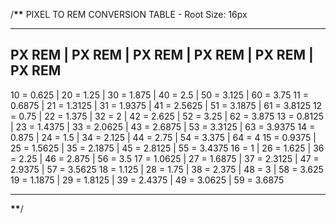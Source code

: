 /********************************************\*\*********************************************
PIXEL TO REM CONVERSION TABLE - Root Size: 16px

---

## PX REM | PX REM | PX REM | PX REM | PX REM | PX REM

10 = 0.625 | 20 = 1.25 | 30 = 1.875 | 40 = 2.5 | 50 = 3.125 | 60 = 3.75
11 = 0.6875 | 21 = 1.3125 | 31 = 1.9375 | 41 = 2.5625 | 51 = 3.1875 | 61 = 3.8125
12 = 0.75 | 22 = 1.375 | 32 = 2 | 42 = 2.625 | 52 = 3.25 | 62 = 3.875
13 = 0.8125 | 23 = 1.4375 | 33 = 2.0625 | 43 = 2.6875 | 53 = 3.3125 | 63 = 3.9375
14 = 0.875 | 24 = 1.5 | 34 = 2.125 | 44 = 2.75 | 54 = 3.375 | 64 = 4
15 = 0.9375 | 25 = 1.5625 | 35 = 2.1875 | 45 = 2.8125 | 55 = 3.4375
16 = 1 | 26 = 1.625 | 36 = 2.25 | 46 = 2.875 | 56 = 3.5
17 = 1.0625 | 27 = 1.6875 | 37 = 2.3125 | 47 = 2.9375 | 57 = 3.5625
18 = 1.125 | 28 = 1.75 | 38 = 2.375 | 48 = 3 | 58 = 3.625
19 = 1.1875 | 29 = 1.8125 | 39 = 2.4375 | 49 = 3.0625 | 59 = 3.6875

---

********************************************\*\*********************************************/
